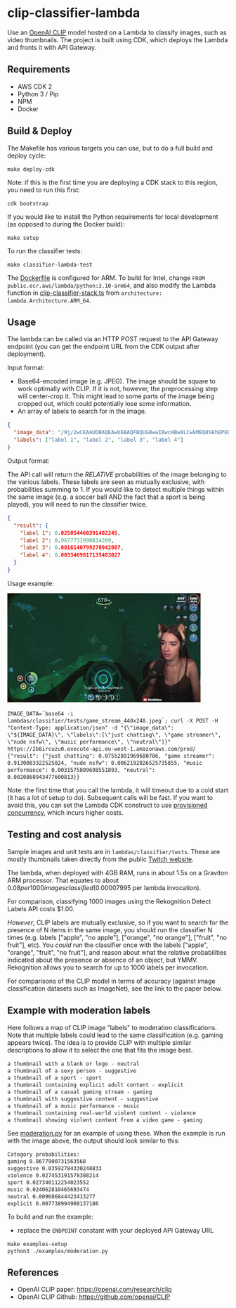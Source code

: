 # clip-classifier-lambda

Use an [OpenAI CLIP](https://openai.com/research/clip) model hosted on a Lambda to classify images, such as video
thumbnails. The
project is built using CDK, which deploys the Lambda and fronts it with API Gateway.

## Requirements

- AWS CDK 2
- Python 3 / Pip
- NPM
- Docker

## Build & Deploy

The Makefile has various targets you can use, but to do a full build and deploy cycle:

```shell
make deploy-cdk
```

Note: if this is the first time you are deploying a CDK stack to this region, you need to run this first:

```shell
cdk bootstrap
```

If you would like to install the Python requirements for local development (as opposed to during the Docker build):

```shell
make setup
```

To run the classifier tests:

```shell
make classifier-lambda-test
```

The [Dockerfile](/lambdas/classifier/Dockerfile) is configured for ARM. To build for Intel,
change `FROM public.ecr.aws/lambda/python:3.10-arm64`, and also
modify the Lambda function in [clip-classifier-stack.ts](/lib/clip-classifier-stack.ts)
from `architecture: lambda.Architecture.ARM_64`.

## Usage

The lambda can be called via an HTTP POST request to the API Gateway endpoint (you can get the endpoint URL from the CDK
output after deployment).

Input format:

- Base64-encoded image (e.g. JPEG). The image should be square to work optimally with CLIP. If it is not, however, the
  preprocessing step will center-crop it. This might lead to some parts of the image being cropped out, which could
  potentially lose some information.
- An array of labels to search for in the image.

```json
{
  "image_data": "/9j/2wCEAAUDBAQEAwUEBAQFBQUGBwwIBwcHBw8LCwkMEQ8SEhEPER...",
  "labels": ["label 1", "label 2", "label 3", "label 4"]
}
```

Output format:

The API call will return the _RELATIVE_ probabilities of the image belonging to the various labels. These labels are
seen as mutually exclusive, with probabilities summing to 1. If you would like to detect multiple things within the same
image (e.g. a soccer ball
AND the fact that a sport is being played), you will need to run the classifier twice.

```json
{
  "result": {
    "label 1": 0.025054460391402245,
    "label 2": 0.9677731990814209,
    "label 3": 0.0016140799270942807,
    "label 4": 0.0033469817135483027
  }
}
```

Usage example:

![game_stream_440x248.jpeg](test_images%2Fgame_stream_440x248.jpeg)

```shell
IMAGE_DATA=`base64 -i lambdas/classifier/tests/game_stream_440x248.jpeg`; curl -X POST -H "Content-Type: application/json" -d "{\"image_data\": \"${IMAGE_DATA}\", \"labels\":[\"just chatting\", \"game streamer\", \"nude nsfw\", \"music performance\", \"neutral\"]}" https://2b8ircuzu0.execute-api.eu-west-1.amazonaws.com/prod/
{"result": {"just chatting": 0.07552891969680786, "game streamer": 0.9130083322525024, "nude nsfw": 0.0062192026525735855, "music performance": 0.0031575809698551893, "neutral": 0.0020860943477600813}}
```

Note: the first time that you call the lambda, it will timeout due to a cold start (it has a lot of setup to do). Subsequent
calls will be fast. If you want to avoid this, you can set the Lambda CDK construct to use [provisioned concurrency](https://docs.aws.amazon.com/lambda/latest/dg/provisioned-concurrency.html),
which incurs higher costs.

## Testing and cost analysis

Sample images and unit tests are in `lambdas/classifier/tests`. These are mostly thumbnails taken directly from the
public [Twitch website](https://www.twitch.tv/).

The lambda, when deployed with 4GB RAM, runs in about
1.5s on a Graviton ARM processor. That equates to about $0.08 per 1000 images classified ($0.00007995 per lambda
invocation).

For comparison, classifying 1000 images using the Rekognition Detect Labels API costs $1.00.

_However_, CLIP labels are mutually exclusive, so if you want to search for the presence of N items in the same image,
you should run the classifier N times (e.g.
labels ["apple", "no apple"], ["orange", "no orange"], ["fruit", "no fruit"], etc). You
_could_ run the classifier once with the labels ["apple", "orange", "fruit", "no fruit"], and reason about what
the relative probabilities indicated about the presence or absence of an object, but YMMV. Rekognition allows you to
search for up to 1000 labels per invocation.

For comparisons of the CLIP model in terms of accuracy (against image classification datasets such as ImageNet), see the
link to the paper below.

## Example with moderation labels

Here follows a map of CLIP image "labels" to moderation classifications. Note that multiple labels could lead to the
same
classification (e.g. gaming appears twice). The idea is to provide CLIP with multiple similar descriptions to allow it
to select the one that fits the image best.

```
a thumbnail with a blank or logo - neutral
a thumbnail of a sexy person - suggestive
a thumbnail of a sport - sport
a thumbnail containing explicit adult content - explicit
a thumbnail of a casual gaming stream - gaming
a thumbnail with suggestive content - suggestive
a thumbnail of a music performance - music
a thumbnail containing real-world violent content - violence
a thumbnail showing violent content from a video game - gaming
```

See [moderation.py](examples%2Fmoderation.py) for an example of using these. When the example is run with the image
above,
the output should look similar to this:

```
Category probabilities:
gaming 0.8677900731563568
suggestive 0.03592784330248833
violence 0.027453191578388214
sport 0.027340112254023552
music 0.024062810465693474
neutral 0.009686844423413277
explicit 0.007738994900137186
```

To build and run the example:

- replace the `ENDPOINT` constant with your deployed API Gateway URL

```shell
make examples-setup
python3 ./examples/moderation.py
```

## References

- OpenAI CLIP paper: https://openai.com/research/clip
- OpenAI CLIP Github: https://github.com/openai/CLIP
